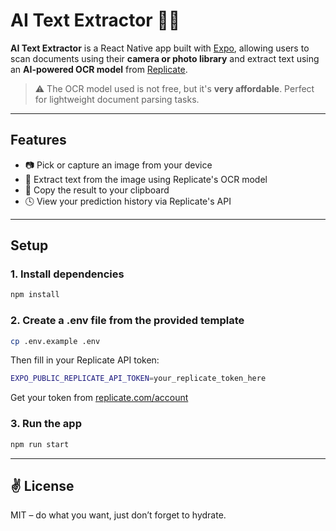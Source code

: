 # AI Text Extractor 📄✨

**AI Text Extractor** is a React Native app built with [Expo](https://expo.dev), allowing users to scan documents using their **camera or photo library** and extract text using an **AI-powered OCR model** from [Replicate](https://replicate.com).

> ⚠️ The OCR model used is not free, but it's **very affordable**. Perfect for lightweight document parsing tasks.

---

## Features

- 📷 Pick or capture an image from your device
- 🧠 Extract text from the image using Replicate's OCR model
- 📝 Copy the result to your clipboard
- 🕓 View your prediction history via Replicate's API

---

## Setup

### 1. Install dependencies

```bash
npm install
```

### 2. Create a .env file from the provided template

```bash
cp .env.example .env
```

Then fill in your Replicate API token:

```bash
EXPO_PUBLIC_REPLICATE_API_TOKEN=your_replicate_token_here
```

Get your token from [replicate.com/account](http://replicate.com/account)

### 3. Run the app

```bash
npm run start
```

---

## ✌️ License

MIT – do what you want, just don’t forget to hydrate.
